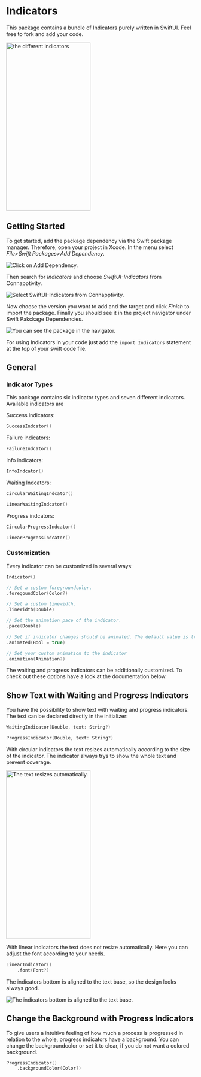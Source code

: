 # Indicators

This package contains a bundle of Indicators purely written in SwiftUI. Feel free to fork and add your code. 

<img src="./Sources/Assets/Indicators.gif" alt="the different indicators" width="225" height="450">


## Getting Started

To get started, add the package dependency via the Swift package manager. Therefore, open your project in Xcode. In the menu select _File>Swift Packages>Add Dependency_.

![Click on _Add Dependency_.](./Sources/Assets/add_dependency.png "Click on _Add Dependency_.")

Then search for _Indicators_ and choose _SwiftUI-Indicators_ from Connapptivity. 

![Select _SwiftUI-Indicators_ from Connapptivity.](./Sources/Assets/add_package.png "Select _SwiftUI-Indicators_ from Connapptivity.")

Now choose the version you want to add and the target and click _Finish_ to import the package. Finally you should see it in the project navigator under Swift Pakckage Dependencies.

![You can see the package in the navigator.](./Sources/Assets/navigator.png "You can see the package in the navigator.")

For using Indicators in your code just add the `import Indicators` statement at the top of your swift code file.


## General

### Indicator Types

This package contains six indicator types and seven different indicators. Available indicators are

Success indicators:
```swift
SuccessIndcator()
```

Failure indicators:
```swift
FailureIndcator()
```

Info indicators:
```swift
InfoIndcator()
```

Waiting Indcators:
```swift
CircularWaitingIndcator()

LinearWaitingIndcator()
```
    
Progress indcators:
```swift
CircularProgressIndcator()

LinearProgressIndcator()
```

### Customization

Every indicator can be customized in several ways:

```swift
Indicator()

// Set a custom foregroundcolor.
.foregoundColor(Color?)

// Set a custom linewidth.
.lineWidth(Double)

// Set the animation pace of the indicator.
.pace(Double)

// Set if indicator changes should be animated. The default value is true.
.animated(Bool = true)

// Set your custom animation to the indicator
.animation(Animation?)
```

The waiting and progress indicators can be additionally customized. To check out these options have a look at the documentation below.

## Show Text with Waiting and Progress Indicators

You have the possibility to show text with waiting and progress indicators. The text can be declared directly in the initializer:

```swift
WaitingIndicator(Double, text: String?)

ProgressIndicator(Double, text: String?)
```

With circular indicators the text resizes automatically according to the size of the indicator. The indicator always trys to show the whole text and prevent coverage. 

<img src="./Sources/Assets/CircularIndicator_resizable_text.gif" alt="The text resizes automatically." width="225" height="450">

With linear indicators the text does not resize automatically. Here you can adjust the font according to your needs.

```swift
LinearIndicator()
    .font(Font?)
```
The indicators bottom is aligned to the text base, so the design looks always good.

![The indicators bottom is aligned to the text base.](./Sources/Assets/basetextalignment.png "The indicators bottom is aligned to the text base.")


## Change the Background with Progress Indicators

To give users a intuitive feeling of how much a process is progressed in relation to the whole, progress indicators have a background. You can change the backgroundcolor or set it to clear, if you do not want a colored background.

```swift
ProgressIndicator()
    .backgroundColor(Color?)
```
